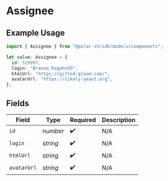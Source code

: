 # Assignee

## Example Usage

```typescript
import { Assignee } from "@polar-sh/sdk/models/components";

let value: Assignee = {
  id: 529097,
  login: "Brenna_Rogahn59",
  htmlUrl: "https://gifted-gloom.com/",
  avatarUrl: "https://likely-yeast.org",
};
```

## Fields

| Field              | Type               | Required           | Description        |
| ------------------ | ------------------ | ------------------ | ------------------ |
| `id`               | *number*           | :heavy_check_mark: | N/A                |
| `login`            | *string*           | :heavy_check_mark: | N/A                |
| `htmlUrl`          | *string*           | :heavy_check_mark: | N/A                |
| `avatarUrl`        | *string*           | :heavy_check_mark: | N/A                |